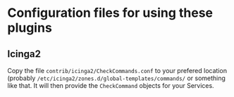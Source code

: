 # Configuration files for using these plugins

## Icinga2
Copy the file `contrib/icinga2/CheckCommands.conf` to your prefered location (probably
`/etc/icinga2/zones.d/global-templates/commands/` or something like that.
It will then provide the `CheckCommand` objects for your Services.
